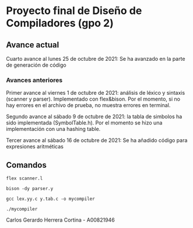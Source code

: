 # Proyecto final de Diseño de Compiladores (gpo 2)

## Avance actual

Cuarto avance al lunes 25 de octubre de 2021: Se ha avanzado en la parte de generación de código

### Avances anteriores
Primer avance al viernes 1 de octubre de 2021: análisis de léxico y sintaxis (scanner y parser). Implementado con flex&bison. Por el momento, si no hay errores en el archivo de prueba, no muestra errores en terminal.

Segundo avance al sábado 9 de octubre de 2021: la tabla de simbolos ha sido implementada (SymbolTable.h). Por el momento se hizo una implementación con una hashing table.

Tercer avance al sábado 16 de octubre de 2021: Se ha añadido código para expresiones aritméticas

## Comandos

```
flex scanner.l
```
```
bison -dy parser.y 
```
```
gcc lex.yy.c y.tab.c -o mycompiler
```
```
./mycompiler
```

Carlos Gerardo Herrera Cortina - A00821946